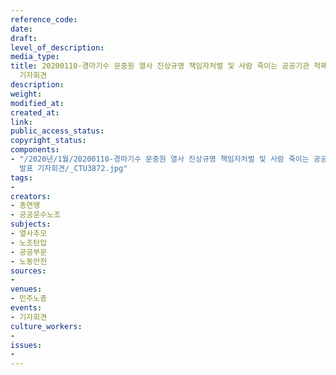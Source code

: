 ```yaml
---
reference_code: 
date: 
draft: 
level_of_description: 
media_type: 
title: 20200110-경마기수 문중원 열사 진상규명 책임자처벌 및 사람 죽이는 공공기관 적폐청산 민주노총 대책위원회 구성 및 투쟁계획 발표
  기자회견
description: 
weight: 
modified_at: 
created_at: 
link: 
public_access_status: 
copyright_status: 
components:
- "/2020년/1월/20200110-경마기수 문중원 열사 진상규명 책임자처벌 및 사람 죽이는 공공기관 적폐청산 민주노총 대책위원회 구성 및 투쟁계획
  발표 기자회견/_CTU3872.jpg"
tags:
- 
creators:
- 총연맹
- 공공운수노조
subjects:
- 열사추모
- 노조탄압
- 공공부문
- 노동안전
sources:
- 
venues:
- 민주노총
events:
- 기자회견
culture_workers:
- 
issues:
- 
---
```

